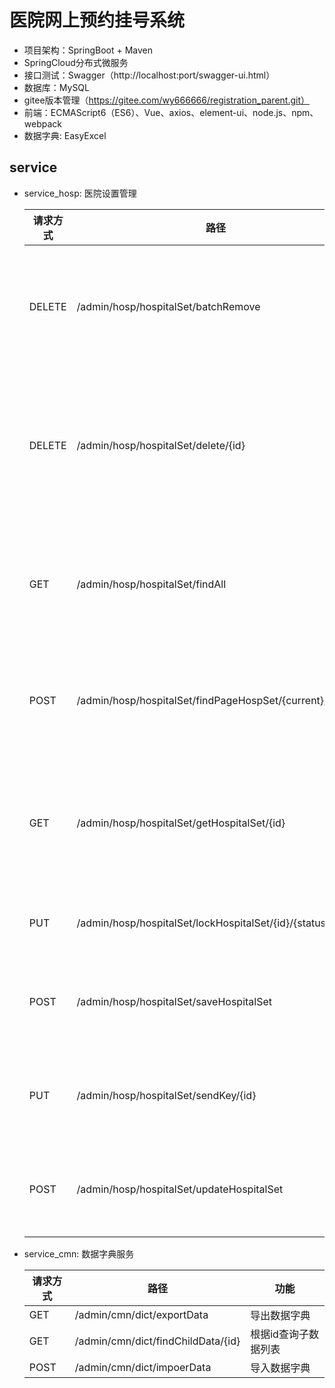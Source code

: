 # 医院网上预约挂号系统
- 项目架构：SpringBoot + Maven
- SpringCloud分布式微服务
- 接口测试：Swagger（http://localhost:port/swagger-ui.html）
- 数据库：MySQL
- gitee版本管理（https://gitee.com/wy666666/registration_parent.git）
- 前端：ECMAScript6（ES6）、Vue、axios、element-ui、node.js、npm、webpack
- 数据字典: EasyExcel

## service
- service_hosp: 医院设置管理

  | 请求方式 | 路径                                                      | 功能                 |
  | -------- | --------------------------------------------------------- | -------------------- |
  | DELETE   | /admin/hosp/hospitalSet/batchRemove                       | 批量删除医院设置     |
  | DELETE   | /admin/hosp/hospitalSet/delete/{id}                       | 逻辑删除医院设置信息 |
  | GET      | /admin/hosp/hospitalSet/findAll                           | 获取所有医院信息     |
  | POST     | /admin/hosp/hospitalSet/findPageHospSet/{current}/{limit} | 条件查询带分页       |
  | GET      | /admin/hosp/hospitalSet/getHospitalSet/{id}               | 根据id获取医院设置   |
  | PUT      | /admin/hosp/hospitalSet/lockHospitalSet/{id}/{status}     | 锁定解锁             |
  | POST     | /admin/hosp/hospitalSet/saveHospitalSet                   | 添加医院设置         |
  | PUT      | /admin/hosp/hospitalSet/sendKey/{id}                      | 发送签名秘钥         |
  | POST     | /admin/hosp/hospitalSet/updateHospitalSet                 | 修改医院设置         |


- service_cmn: 数据字典服务

  | 请求方式 | 路径                               | 功能                 |
  | -------- | ---------------------------------- | -------------------- |
  | GET      | /admin/cmn/dict/exportData         | 导出数据字典         |
  | GET      | /admin/cmn/dict/findChildData/{id} | 根据id查询子数据列表 |
  | POST     | /admin/cmn/dict/impoerData         | 导入数据字典         |

  

